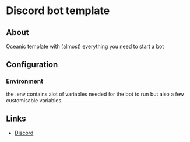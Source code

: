 # Discord bot template

## About

Oceanic template with (almost) everything you need to start a bot

## Configuration

### Environment

the .env contains alot of variables needed for the bot to run but also a few customisable variables.

## Links

-   [Discord](https://discord.gg/y3eQ8wraD5)
